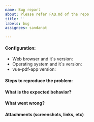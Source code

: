 ```yaml
---
name: Bug report
about: Please refer FAQ.md of the repo
title: ''
labels: bug
assignees: sandanat

---
```


#### Configuration:
- Web browser and it`s version:
- Operating system and it`s version:
- vue-pdf-app version:

#### Steps to reproduce the problem:

#### What is the expected behavior?

#### What went wrong?

#### Attachments (screenshots, links, etc)
